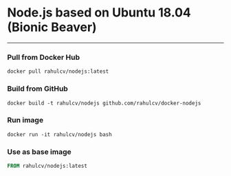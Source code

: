 

# Node.js based on Ubuntu 18.04 (Bionic Beaver)
----
### Pull from Docker Hub
```
docker pull rahulcv/nodejs:latest
```

### Build from GitHub
```
docker build -t rahulcv/nodejs github.com/rahulcv/docker-nodejs
```

### Run image
```
docker run -it rahulcv/nodejs bash
```

### Use as base image
```Dockerfile
FROM rahulcv/nodejs:latest
```


